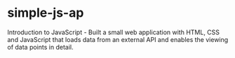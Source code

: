# simple-js-ap
Introduction to JavaScript - Built a small web application with HTML, CSS and JavaScript that loads data from an external API and enables the viewing of data points in detail. 

